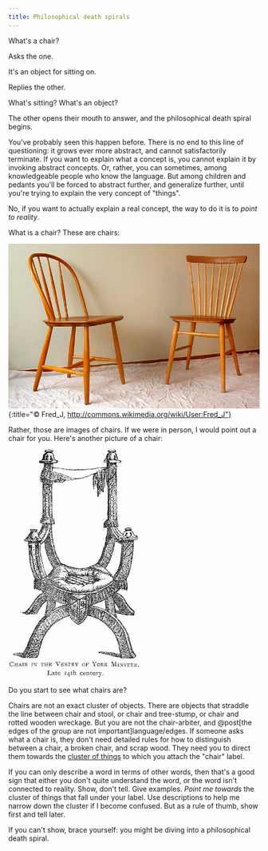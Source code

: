 ```yaml
---
title: Philosophical death spirals
---
```


<div class="info" markdown="block">
What's a chair?
</div>

Asks the one.

<div class="simplifience" markdown="block">
It's an object for sitting on.
</div>

Replies the other.

<div class="info" markdown="block">
What's sitting? What's an object?
</div>

The other opens their mouth to answer, and the philosophical death spiral begins.

You've probably seen this happen before. There is no end to this line of questioning: it grows ever more abstract, and cannot satisfactorily terminate. If you want to explain what a concept is, you cannot explain it by invoking abstract concepts. Or, rather, you can sometimes, among knowledgeable people who know the language. But among children and pedants you'll be forced to abstract further, and generalize further, until you're trying to explain the very concept of "things".

No, if you want to actually explain a real concept, the way to do it is to *point to reality*.

What is a chair? These are chairs:

![Chairs](/images/windsor-chairs.jpg){:title="© Fred_J, http://commons.wikimedia.org/wiki/User:Fred_J"}

Rather, those are images of chairs. If we were in person, I would point out a chair for you. Here's another picture of a chair:

![Fancy chair](/images/fancy-chair.jpg)

Do you start to see what chairs are?

Chairs are not an exact cluster of objects. There are objects that straddle the line between chair and stool, or chair and tree-stump, or chair and rotted wooden wreckage. But you are not the chair-arbiter, and @post[the edges of the group are not important]language/edges. If someone asks what a chair is, they don't need detailed rules for how to distinguish between a chair, a broken chair, and scrap wood. They need you to direct them towards the [cluster of things](http://lesswrong.com/lw/nl/the_cluster_structure_of_thingspace/) to which you attach the "chair" label.

If you can only describe a word in terms of other words, then that's a good sign that either you don't quite understand the word, or the word isn't connected to reality. Show, don't tell. Give examples. *Point me towards* the cluster of things that fall under your label. Use descriptions to help me narrow down the cluster if I become confused. But as a rule of thumb, show first and tell later.

If you can't show, brace yourself: you might be diving into a philosophical death spiral.
